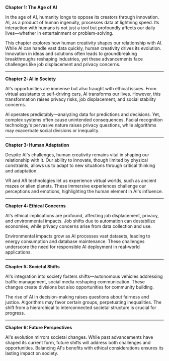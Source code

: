 

**Chapter 1: The Age of AI**

In the age of AI, humanity longs to oppose its creators through innovation. AI, as a product of human ingenuity, processes data at lightning speed. Its interaction with humans is not just a tool but profoundly affects our daily lives—whether in entertainment or problem-solving.

This chapter explores how human creativity shapes our relationship with AI. While AI can handle vast data quickly, human creativity drives its evolution. Innovation in ideas and solutions often leads to groundbreaking breakthroughs reshaping industries, yet these advancements face challenges like job displacement and privacy concerns.

---

**Chapter 2: AI in Society**

AI's opportunities are immense but also fraught with ethical issues. From virtual assistants to self-driving cars, AI transforms our lives. However, this transformation raises privacy risks, job displacement, and social stability concerns.

AI operates predictably—analyzing data for predictions and decisions. Yet, complex systems often cause unintended consequences. Facial recognition technology's pervasive nature raises privacy questions, while algorithms may exacerbate social divisions or inequality.

---

**Chapter 3: Human Adaptation**

Despite AI's challenges, human creativity remains vital in shaping our relationship with it. Our ability to innovate, though limited by physical constraints, allows us to adapt to new situations through critical thinking and adaptation.

VR and AR technologies let us experience virtual worlds, such as ancient mazes or alien planets. These immersive experiences challenge our perceptions and emotions, highlighting the human element in AI's influence.

---

**Chapter 4: Ethical Concerns**

AI's ethical implications are profound, affecting job displacement, privacy, and environmental impacts. Job shifts due to automation can destabilize economies, while privacy concerns arise from data collection and use.

Environmental impacts grow as AI processes vast datasets, leading to energy consumption and database maintenance. These challenges underscore the need for responsible AI deployment in real-world applications.

---

**Chapter 5: Societal Shifts**

AI's integration into society fosters shifts—autonomous vehicles addressing traffic management, social media reshaping communication. These changes create divisions but also opportunities for community building.

The rise of AI in decision-making raises questions about fairness and justice. Algorithms may favor certain groups, perpetuating inequalities. The shift from a hierarchical to interconnected societal structure is crucial for progress.

---

**Chapter 6: Future Perspectives**

AI's evolution mirrors societal changes. While past advancements have shaped its current form, future shifts will address both challenges and opportunities. Balancing AI's benefits with ethical considerations ensures its lasting impact on society.